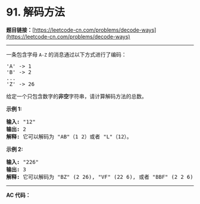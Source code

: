 # 91. 解码方法

**题目链接：**[https://leetcode-cn.com/problems/decode-ways](https://leetcode-cn.com/problems/decode-ways)

---

<div class="content__1Y2H">
 <div class="notranslate">
  <p>一条包含字母&nbsp;<code>A-Z</code> 的消息通过以下方式进行了编码：</p> 
  <pre class="language-text">'A' -&gt; 1
'B' -&gt; 2
...
'Z' -&gt; 26
</pre> 
  <p>给定一个只包含数字的<strong>非空</strong>字符串，请计算解码方法的总数。</p> 
  <p><strong>示例 1:</strong></p> 
  <pre class="language-text"><strong>输入:</strong> "12"
<strong>输出:</strong> 2
<strong>解释:</strong>&nbsp;它可以解码为 "AB"（1 2）或者 "L"（12）。
</pre> 
  <p><strong>示例&nbsp;2:</strong></p> 
  <pre class="language-text"><strong>输入:</strong> "226"
<strong>输出:</strong> 3
<strong>解释:</strong>&nbsp;它可以解码为 "BZ" (2 26), "VF" (22 6), 或者 "BBF" (2 2 6) 。
</pre> 
 </div>
</div>

---

**AC 代码：**

```java

```